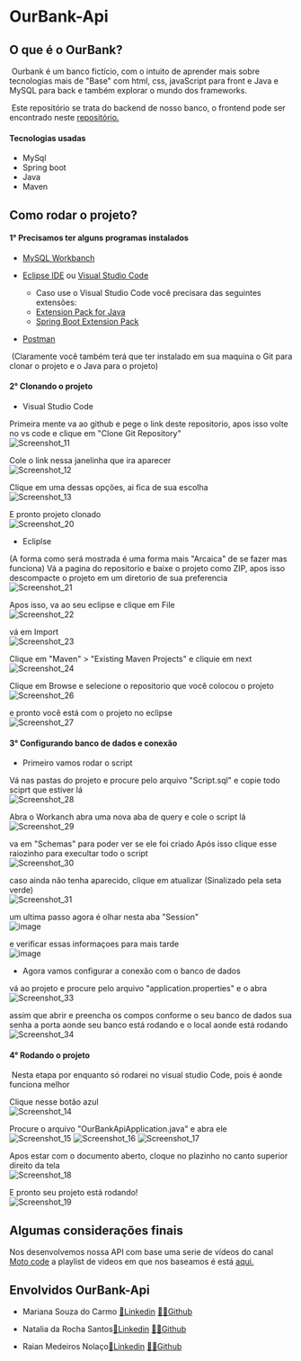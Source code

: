# OurBank-Api

## O que é o OurBank?

​	Ourbank é um banco fictício, com o intuito de aprender mais sobre tecnologias mais de "Base" com html, css, javaScript para front e  Java e MySQL para back e também explorar o mundo dos frameworks.

​	Este repositório se trata do backend de nosso banco, o frontend pode ser encontrado neste <a href = "https://github.com/KevinAlvss/our-bank-frontend">repositório.</a>

#### Tecnologias usadas

- MySql
- Spring boot
- Java
- Maven

## Como rodar o projeto?

#### 1° Precisamos ter alguns programas instalados

- <a href = "https://dev.mysql.com/downloads/workbench/">MySQL Workbanch</a>
- <a href ="https://www.eclipse.org/downloads/">Eclipse IDE</a> ou <a href="https://code.visualstudio.com/download">Visual Studio Code</a>
  -  Caso use o Visual Studio Code você precisara das seguintes extensões:
    - <a href = "https://marketplace.visualstudio.com/items?itemName=vscjava.vscode-java-pack">Extension Pack for Java</a>
    - <a href="https://marketplace.visualstudio.com/items?itemName=Pivotal.vscode-boot-dev-pack">Spring Boot Extension Pack</a>

- <a href="https://www.postman.com/downloads/">Postman</a>

​	(Claramente você também terá que ter instalado em sua maquina o Git para clonar o projeto e o Java para o projeto)

#### 2° Clonando o projeto

- Visual Studio Code

Primeira mente va ao github e pege o link deste repositorio, apos isso volte no vs code e clique em "Clone Git Repository"<br>
![Screenshot_11](https://user-images.githubusercontent.com/81272272/202070768-f00942ba-d55a-45e5-b53f-05c6d989965f.png)

Cole o link nessa janelinha que ira aparecer <br>
![Screenshot_12](https://user-images.githubusercontent.com/81272272/202070772-8024f09a-a9dc-42a9-993f-14d6bf223d3b.png)

Clique em uma dessas opções, ai fica de sua escolha<br>
![Screenshot_13](https://user-images.githubusercontent.com/81272272/202070774-ba804618-634a-46f4-bffa-c394e6d85c20.png)

E pronto projeto clonado <br>
![Screenshot_20](https://user-images.githubusercontent.com/81272272/202079121-3a6550d7-6dd8-4ecf-8d48-59d743572006.png)



- Ecliplse 

(A forma como será mostrada é uma forma mais "Arcaica" de se fazer mas funciona)
Vá a pagina do repositorio e baixe o projeto como ZIP, apos isso descompacte o projeto em um diretorio de sua preferencia<br>
![Screenshot_21](https://user-images.githubusercontent.com/81272272/202079208-d27040ec-063d-4792-bb39-ebb44e4fb749.png)

Apos isso, va ao seu eclipse e clique em File <br>
![Screenshot_22](https://user-images.githubusercontent.com/81272272/202079209-a3e35e20-4aa8-4a21-99cd-c62f6ca71146.png)

vá em Import<br>
![Screenshot_23](https://user-images.githubusercontent.com/81272272/202079211-bba349f6-77f6-48db-bbff-b53d8ed70e72.png)

Clique em "Maven" > "Existing Maven Projects" e cliquie em next<br>
![Screenshot_24](https://user-images.githubusercontent.com/81272272/202079212-880ac6ea-c5ec-4cbe-b19a-dabc87050c4d.png)

Clique em Browse e selecione o repositorio que você colocou o projeto<br>
![Screenshot_26](https://user-images.githubusercontent.com/81272272/202079218-dcf41e72-a158-4b6d-a168-c2c195e684b2.png)

e pronto você está com o projeto no eclipse <br>
![Screenshot_27](https://user-images.githubusercontent.com/81272272/202079219-a9a5eeed-2a3e-4278-812a-355112978839.png)


#### 3° Configurando banco de dados e conexão

- Primeiro vamos rodar o script

Vá nas pastas do projeto e procure pelo arquivo "Script.sql" e copie todo sciprt que estiver lá<br>
![Screenshot_28](https://user-images.githubusercontent.com/81272272/202076439-3fcb2fd7-2690-400c-ab75-e99bce0398ab.png)

Abra o Workanch abra uma nova aba de query e cole o script lá<br>
![Screenshot_29](https://user-images.githubusercontent.com/81272272/202071077-85339aee-6a4f-463a-bb53-0c29a9f00194.png)

va em "Schemas" para poder ver se ele foi criado 
Após isso clique esse raiozinho para execultar todo o script<br>
![Screenshot_30](https://user-images.githubusercontent.com/81272272/202071082-87b6e23c-8642-4272-81aa-b22884bb0944.png)

caso ainda não tenha aparecido, clique em atualizar (Sinalizado pela seta verde)<br>
![Screenshot_31](https://user-images.githubusercontent.com/81272272/202071083-316f379e-5001-4df5-9970-adc6362ebdda.png)

um ultima passo agora é olhar nesta aba "Session"<br>
![image](https://user-images.githubusercontent.com/81272272/202077927-d8afcda4-a989-4ea0-aab1-3da7fff772b9.png)

e verificar essas informaçoes para mais tarde<br>
![image](https://user-images.githubusercontent.com/81272272/202077983-9d9156b8-aa01-441e-b413-d094b1e33e2a.png)


- Agora vamos configurar a conexão com o banco de dados 

vá ao projeto e procure pelo arquivo "application.properties" e o abra<br>
![Screenshot_33](https://user-images.githubusercontent.com/81272272/202071149-7285e810-7e69-4a5d-8055-8eb642bdf935.png)

assim que abrir e preencha os compos conforme o seu banco de dados sua senha a porta aonde seu banco está rodando e o local aonde está rodando<br>
![Screenshot_34](https://user-images.githubusercontent.com/81272272/202071153-7cfa94ed-bac9-425a-bb2f-5b50cee1ddb0.png)


#### 4° Rodando o projeto

​	Nesta etapa por enquanto só rodarei no visual studio Code, pois é aonde funciona melhor	 

Clique nesse botão azul <br>
![Screenshot_14](https://user-images.githubusercontent.com/81272272/202070776-1c6bc394-4885-40c1-9daa-5a21a031ede3.png)

Procure o arquivo "OurBankApiApplication.java" e abra ele<br>
![Screenshot_15](https://user-images.githubusercontent.com/81272272/202070777-f0aeb2b6-11f2-4380-8c6a-c06db10bed80.png)
![Screenshot_16](https://user-images.githubusercontent.com/81272272/202070778-552ee863-ed5b-4c3b-ba1d-bf2c675a138e.png)
![Screenshot_17](https://user-images.githubusercontent.com/81272272/202070780-1ffef9ad-ab17-4b3a-99bf-1c3bea5d9e8a.png)

Apos estar com o documento aberto, cloque no plazinho no canto superior direito da tela<br>
![Screenshot_18](https://user-images.githubusercontent.com/81272272/202070782-68ef6852-8351-4ef8-8565-a93f1089852c.png)

E pronto seu projeto está rodando!<br>
![Screenshot_19](https://user-images.githubusercontent.com/81272272/202070783-64f281b5-bd3e-4657-813e-30bf487fa024.png)

## Algumas considerações finais 

Nos desenvolvemos nossa API com base uma serie de vídeos do canal <a href="https://www.youtube.com/c/MotoCode">Moto code</a> a playlist de videos em que nos baseamos é está <a href="https://www.youtube.com/playlist?list=PLC8TqXFuvRUQt9fX5qeqjuGxuo_dM9Wvv">aqui.</a>

## Envolvidos OurBank-Api

- Mariana Souza do Carmo <a href="https://www.linkedin.com/in/mariana-souza-240368224/">💼Linkedin</a> <a href ="https://github.com/maricsouza">👩‍💻Github</a>

- Natalia da Rocha Santos<a href="">💼Linkedin</a> <a href ="https://github.com/NathaliadaRocha07">👩‍💻Github</a>

- Raian Medeiros Nolaço<a href="https://www.linkedin.com/in/raiannolaço/">💼Linkedin</a> <a href ="https://github.com/RaianNolaco?tab=repositories">👨‍💻Github</a>





